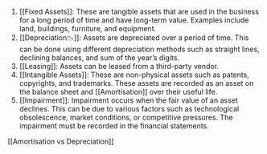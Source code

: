 1. [[Fixed Assets]]: These are tangible assets that are used in the business for a long period of time and have long-term value. Examples include land, buildings, furniture, and equipment.
2. [[Depreciation📉]]: Assets are depreciated over a period of time. This can be done using different depreciation methods such as straight lines, declining balances, and sum of the year’s digits.
3. [[Leasing]]: Assets can be leased from a third-party vendor.
4. [[Intangible Assets]]: These are non-physical assets such as patents, copyrights, and trademarks. These assets are recorded as an asset on the balance sheet and [[Amortisation]] over their useful life.
5. [[Impairment]]: Impairment occurs when the fair value of an asset declines. This can be due to various factors such as technological obsolescence, market conditions, or competitive pressures. The impairment must be recorded in the financial statements.


[[Amortisation vs Depreciation]]